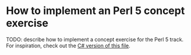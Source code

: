 # How to implement an Perl 5 concept exercise

TODO: describe how to implement a concept exercise for the Perl 5 track. For inspiration, check out the [C# version of this file][csharp-implementing].

[csharp-implementing]: ../../csharp/docs/implementing-a-concept-exercise.md
